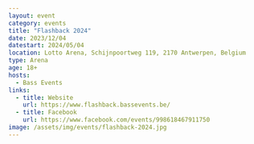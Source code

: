 ```yaml
---
layout: event
category: events
title: "Flashback 2024"
date: 2023/12/04
datestart: 2024/05/04
location: Lotto Arena, Schijnpoortweg 119, 2170 Antwerpen, Belgium
type: Arena
age: 18+
hosts:
  - Bass Events
links:
  - title: Website
    url: https://www.flashback.bassevents.be/
  - title: Facebook
    url: https://www.facebook.com/events/998618467911750
image: /assets/img/events/flashback-2024.jpg
---
```

